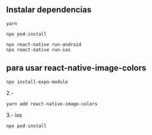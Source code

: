 ## Instalar dependencias

```
yarn
```

```
npx pod-install
```

```
npx react-native run-android
npx react-native run-ios
```

## para usar react-native-image-colors
```
npx install-expo-module
```

2.-
```
yarn add react-native-image-colors
```

3.- ios
```
npx pod-install
```
